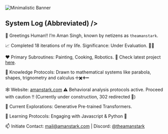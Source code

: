 
![Minimalistic Banner](https://raw.githubusercontent.com/theamanstark/theamanstark/assets/banner.png)

## System Log (Abbreviated) />

👋  Greetings Human!! I’m Aman Singh, known by netizens as `theamanstark`.

📈  Completed 18 iterations of my life. Significance: Under Evaluation. 😶‍🌫️

❤️  Primary Subroutines: Painting, Cooking, Robotics. 🤖 Check latest project [here](https://imstark.link/bionic). 

👻  Knowledge Protocols: Drawn to mathematical systems like parabola, shapes, trignometry and calculus ➗✖️➕➖

🕸️  Website: [amanstark.com](https://www.amanstark.com)  ⚠️  Behavioral analysis protocols active. Proceed with caution ‼️ (Currently under construction, 302 redirected 🥲)

👀  Current Explorations: Generative Pre-trained Transformers.

🌱  Learning Protocols:  Engaging with Javascript & Python 🐍

📫  Initiate Contact: mail@amanstark.com | Discord: [@theamanstark](https://imstark.link/discord) 
